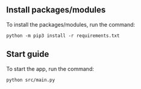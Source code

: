 ## Install packages/modules

To install the packages/modules, run the command:
```
python -m pip3 install -r requirements.txt
```

## Start guide

To start the app, run the command:
```
python src/main.py
```